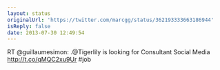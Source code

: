 ```yaml
---
layout: status
originalUrl: 'https://twitter.com/marcgg/status/362193333663186944'
isReply: false
date: 2013-07-30 12:49:54
---
```


RT @guillaumesimon: .@Tigerlily is looking for Consultant Social Media http://t.co/qMQC2xu9Ur #job
